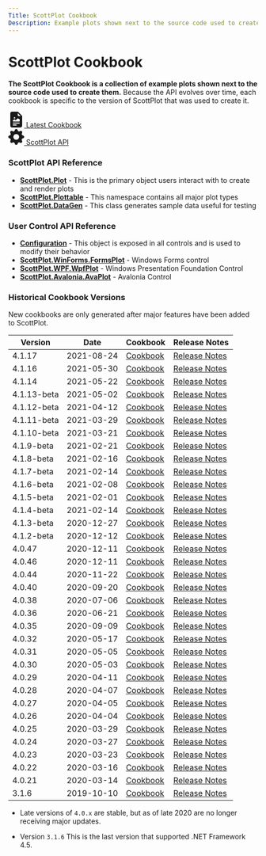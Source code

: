 ```yaml
---
Title: ScottPlot Cookbook
Description: Example plots shown next to the source code used to create them
---
```


# ScottPlot Cookbook

**The ScottPlot Cookbook is a collection of example plots shown next to the source code used to create them.** Because the API evolves over time, each cookbook is specific to the version of ScottPlot that was used to create it. 

<div class="d-flex justify-content-evenly">
    <div class="text-center m-3">
        <a class="btn btn-primary btn-lg fs-4" href="../cookbooks/latest">
            <svg xmlns="http://www.w3.org/2000/svg" width="32" height="32" fill="currentColor"
                class="bi bi-file-earmark-richtext-fill" viewBox="0 0 16 16">
                <path
                    d="M9.293 0H4a2 2 0 0 0-2 2v12a2 2 0 0 0 2 2h8a2 2 0 0 0 2-2V4.707A1 1 0 0 0 13.707 4L10 .293A1 1 0 0 0 9.293 0zM9.5 3.5v-2l3 3h-2a1 1 0 0 1-1-1zM7 6.25a.75.75 0 1 1-1.5 0 .75.75 0 0 1 1.5 0zm-.861 1.542 1.33.886 1.854-1.855a.25.25 0 0 1 .289-.047l1.888.974V9.5a.5.5 0 0 1-.5.5H5a.5.5 0 0 1-.5-.5V9s1.54-1.274 1.639-1.208zM5 11h6a.5.5 0 0 1 0 1H5a.5.5 0 0 1 0-1zm0 2h3a.5.5 0 0 1 0 1H5a.5.5 0 0 1 0-1z" />
            </svg>
            Latest Cookbook
        </a>
    </div>
    <div class="text-center m-3">
        <a class="btn btn-secondary btn-lg fs-4" href="https://www.fuget.org/packages/ScottPlot">
            <svg xmlns="http://www.w3.org/2000/svg" width="32" height="32" fill="currentColor"
                class="bi bi-gear-fill" viewBox="0 0 16 16">
                <path
                    d="M9.405 1.05c-.413-1.4-2.397-1.4-2.81 0l-.1.34a1.464 1.464 0 0 1-2.105.872l-.31-.17c-1.283-.698-2.686.705-1.987 1.987l.169.311c.446.82.023 1.841-.872 2.105l-.34.1c-1.4.413-1.4 2.397 0 2.81l.34.1a1.464 1.464 0 0 1 .872 2.105l-.17.31c-.698 1.283.705 2.686 1.987 1.987l.311-.169a1.464 1.464 0 0 1 2.105.872l.1.34c.413 1.4 2.397 1.4 2.81 0l.1-.34a1.464 1.464 0 0 1 2.105-.872l.31.17c1.283.698 2.686-.705 1.987-1.987l-.169-.311a1.464 1.464 0 0 1 .872-2.105l.34-.1c1.4-.413 1.4-2.397 0-2.81l-.34-.1a1.464 1.464 0 0 1-.872-2.105l.17-.31c.698-1.283-.705-2.686-1.987-1.987l-.311.169a1.464 1.464 0 0 1-2.105-.872l-.1-.34zM8 10.93a2.929 2.929 0 1 1 0-5.86 2.929 2.929 0 0 1 0 5.858z" />
            </svg>
            </svg>
            ScottPlot API
        </a>
    </div>
</div>

### ScottPlot API Reference

* [**ScottPlot.Plot**](https://www.fuget.org/packages/ScottPlot/latest/lib/netstandard2.0/ScottPlot.dll/ScottPlot/Plot) - This is the primary object users interact with to create and render plots
* [**ScottPlot.Plottable**](https://www.fuget.org/packages/ScottPlot/latest/lib/netstandard2.0/ScottPlot.dll/ScottPlot.Plottable) - This namespace contains all major plot types
* [**ScottPlot.DataGen**](https://www.fuget.org/packages/ScottPlot/latest/lib/netstandard2.0/ScottPlot.dll/ScottPlot/DataGen) - This class generates sample data useful for testing

### User Control API Reference
* [**Configuration**](https://www.fuget.org/packages/ScottPlot/latest/lib/netstandard2.0/ScottPlot.dll/ScottPlot.Control/Configuration) - This object is exposed in all controls and is used to modify their behavior
* [**ScottPlot.WinForms.FormsPlot**](https://www.fuget.org/packages/ScottPlot.WinForms/latest/lib/netcoreapp3.1/ScottPlot.WinForms.dll/ScottPlot/FormsPlot) - Windows Forms control
* [**ScottPlot.WPF.WpfPlot**](https://www.fuget.org/packages/ScottPlot.WPF/latest/lib/netcoreapp3.1/ScottPlot.WPF.dll/ScottPlot/WpfPlot) - Windows Presentation Foundation Control
* [**ScottPlot.Avalonia.AvaPlot**](https://www.fuget.org/packages/ScottPlot.Avalonia/latest/lib/netcoreapp3.1/ScottPlot.Avalonia.dll/ScottPlot.Avalonia/AvaPlot) - Avalonia Control


### Historical Cookbook Versions

New cookbooks are only generated after major features have been added to ScottPlot. 

Version | Date | Cookbook | Release Notes
---|---|---|---
4.1.17 | 2021-08-24 | [Cookbook](https://swharden.com/scottplot/cookbooks/4.1.17) | [Release Notes](https://github.com/ScottPlot/ScottPlot/releases/tag/4.1.17)
4.1.16 | 2021-05-30 | [Cookbook](https://swharden.com/scottplot/cookbooks/4.1.16) | [Release Notes](https://github.com/ScottPlot/ScottPlot/releases/tag/4.1.16)
4.1.14 | 2021-05-22 | [Cookbook](https://swharden.com/scottplot/cookbooks/4.1.14) | [Release Notes](https://github.com/ScottPlot/ScottPlot/releases/tag/4.1.14)
4.1.13-beta | 2021-05-02 | [Cookbook](https://swharden.com/scottplot/cookbooks/4.1.13-beta) | [Release Notes](https://github.com/ScottPlot/ScottPlot/releases/tag/4.1.13-beta)
4.1.12-beta | 2021-04-12 | [Cookbook](https://swharden.com/scottplot/cookbooks/4.1.12-beta) | [Release Notes](https://github.com/ScottPlot/ScottPlot/releases/tag/4.1.12-beta)
4.1.11-beta | 2021-03-29 | [Cookbook](https://swharden.com/scottplot/cookbooks/4.1.11-beta) | [Release Notes](https://github.com/ScottPlot/ScottPlot/releases/tag/4.1.11-beta)
4.1.10-beta | 2021-03-21 | [Cookbook](https://swharden.com/scottplot/cookbooks/4.1.10-beta) | [Release Notes](https://github.com/ScottPlot/ScottPlot/releases/tag/4.1.10-beta)
4.1.9-beta | 2021-02-21 | [Cookbook](https://swharden.com/scottplot/cookbooks/4.1.9-beta) | [Release Notes](https://github.com/ScottPlot/ScottPlot/releases/tag/4.1.9-beta)
4.1.8-beta | 2021-02-16 | [Cookbook](https://swharden.com/scottplot/cookbooks/4.1.8-beta) | [Release Notes](https://github.com/ScottPlot/ScottPlot/releases/tag/4.1.8-beta)
4.1.7-beta | 2021-02-14 | [Cookbook](https://swharden.com/scottplot/cookbooks/4.1.7-beta) | [Release Notes](https://github.com/ScottPlot/ScottPlot/releases/tag/4.1.7-beta)
4.1.6-beta | 2021-02-08 | [Cookbook](https://swharden.com/scottplot/cookbooks/4.1.6-beta) | [Release Notes](https://github.com/ScottPlot/ScottPlot/releases/tag/4.1.6-beta)
4.1.5-beta | 2021-02-01 | [Cookbook](https://swharden.com/scottplot/cookbooks/4.1.5-beta) | [Release Notes](https://github.com/ScottPlot/ScottPlot/releases/tag/4.1.5-beta)
4.1.4-beta | 2021-02-14 | [Cookbook](https://swharden.com/scottplot/cookbooks/4.1.4-beta) | [Release Notes](https://github.com/ScottPlot/ScottPlot/releases/tag/4.1.4-beta)
4.1.3-beta | 2020-12-27 | [Cookbook](https://swharden.com/scottplot/cookbooks/4.1.3-beta) | [Release Notes](https://github.com/ScottPlot/ScottPlot/releases/tag/4.1.3-beta)
4.1.2-beta | 2020-12-12 | [Cookbook](https://swharden.com/scottplot/cookbooks/4.1.2-beta) | [Release Notes](https://github.com/ScottPlot/ScottPlot/releases/tag/4.1.2-beta)
4.0.47 | 2020-12-11 | [Cookbook](https://swharden.com/scottplot/cookbooks/4.0.47) | [Release Notes](https://github.com/ScottPlot/ScottPlot/releases/tag/4.0.47)
4.0.46 | 2020-12-11 | [Cookbook](https://swharden.com/scottplot/cookbooks/4.0.46) | [Release Notes](https://github.com/ScottPlot/ScottPlot/releases/tag/4.0.46)
4.0.44 | 2020-11-22 | [Cookbook](https://swharden.com/scottplot/cookbooks/4.0.44) | [Release Notes](https://github.com/ScottPlot/ScottPlot/releases/tag/4.0.44)
4.0.40 | 2020-09-20 | [Cookbook](https://swharden.com/scottplot/cookbooks/4.0.40) | [Release Notes](https://github.com/ScottPlot/ScottPlot/releases/tag/4.0.40)
4.0.38 | 2020-07-06 | [Cookbook](https://swharden.com/scottplot/cookbooks/4.0.38) | [Release Notes](https://github.com/ScottPlot/ScottPlot/releases/tag/4.0.38)
4.0.36 | 2020-06-21 | [Cookbook](https://swharden.com/scottplot/cookbooks/4.0.36) | [Release Notes](https://github.com/ScottPlot/ScottPlot/releases/tag/4.0.36)
4.0.35 | 2020-09-09 | [Cookbook](https://swharden.com/scottplot/cookbooks/4.0.35) | [Release Notes](https://github.com/ScottPlot/ScottPlot/releases/tag/4.0.35)
4.0.32 | 2020-05-17 | [Cookbook](https://swharden.com/scottplot/cookbooks/4.0.32) | [Release Notes](https://github.com/ScottPlot/ScottPlot/releases/tag/4.0.32)
4.0.31 | 2020-05-05 | [Cookbook](https://swharden.com/scottplot/cookbooks/4.0.31) | [Release Notes](https://github.com/ScottPlot/ScottPlot/releases/tag/4.0.31)
4.0.30 | 2020-05-03 | [Cookbook](https://swharden.com/scottplot/cookbooks/4.0.30) | [Release Notes](https://github.com/ScottPlot/ScottPlot/releases/tag/4.0.30)
4.0.29 | 2020-04-11 | [Cookbook](https://swharden.com/scottplot/cookbooks/4.0.29) | [Release Notes](https://github.com/ScottPlot/ScottPlot/releases/tag/4.0.29)
4.0.28 | 2020-04-07 | [Cookbook](https://swharden.com/scottplot/cookbooks/4.0.28) | [Release Notes](https://github.com/ScottPlot/ScottPlot/releases/tag/4.0.28)
4.0.27 | 2020-04-05 | [Cookbook](https://swharden.com/scottplot/cookbooks/4.0.27) | [Release Notes](https://github.com/ScottPlot/ScottPlot/releases/tag/4.0.27)
4.0.26 | 2020-04-04 | [Cookbook](https://swharden.com/scottplot/cookbooks/4.0.26) | [Release Notes](https://github.com/ScottPlot/ScottPlot/releases/tag/4.0.26)
4.0.25 | 2020-03-29 | [Cookbook](https://swharden.com/scottplot/cookbooks/4.0.25) | [Release Notes](https://github.com/ScottPlot/ScottPlot/releases/tag/4.0.25)
4.0.24 | 2020-03-27 | [Cookbook](https://swharden.com/scottplot/cookbooks/4.0.24) | [Release Notes](https://github.com/ScottPlot/ScottPlot/releases/tag/4.0.24)
4.0.23 | 2020-03-23 | [Cookbook](https://swharden.com/scottplot/cookbooks/4.0.23) | [Release Notes](https://github.com/ScottPlot/ScottPlot/releases/tag/4.0.23)
4.0.22 | 2020-03-16 | [Cookbook](https://swharden.com/scottplot/cookbooks/4.0.22) | [Release Notes](https://github.com/ScottPlot/ScottPlot/releases/tag/4.0.22)
4.0.21 | 2020-03-14 | [Cookbook](https://swharden.com/scottplot/cookbooks/4.0.21) | [Release Notes](https://github.com/ScottPlot/ScottPlot/releases/tag/4.0.21)
3.1.6 | 2019-10-10 | [Cookbook](https://swharden.com/scottplot/cookbooks/3.1.6) | [Release Notes](https://github.com/ScottPlot/ScottPlot/releases/tag/3.1.6)


* Late versions of `4.0.x` are stable, but as of late 2020 are no longer receiving major updates.

* Version `3.1.6` This is the last version that supported .NET Framework 4.5.
